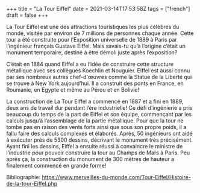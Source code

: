 +++
title = "La Tour Eiffel"
date = 2021-03-14T17:53:58Z
tags = ["french"]
draft = false
+++

La Tour Eiffel est une des attractions touristiques les plus célèbres du monde, visitée par environ de 7 millions de personnes chaque année. Cette tour a été construite pour l’Exposition universelle de 1889 à Paris par l’ingénieur français Gustave Eiffel. Mais savais-tu qu’à l’origine c’était un monument temporaire, destiné à être démoli juste après l’exposition?

C’était en 1884 quand Eiffel a eu l’idée de construire cette structure métallique avec ses collègues Koechlin et Nouguier. Eiffel est aussi connu par ses nombreux autres chef-d'œuvres comme la Statue de la Liberté qui se trouve à New York aujourd’hui. Il a construit des ponts en France, en Roumanie, en Egypte et même au Pérou et en Bolivie!

La construction de La Tour Eiffel a commencé en 1887 et a fini en 1889, deux ans de travail dur pendant l’ère industrielle! Ce défi d’ingénierie a pris beaucoup du temps de la part de Eiffel et son équipe, commençant par les calculs jusqu’à l’assemblage de la partie métallique. Pour que la tour ne tombe pas en raison des vents forts ainsi que sous son propre poids, il a fallu faire des calculs complexes et élaborés. Après, 50 ingénieurs ont aidé à exécuter près de 5300 dessins, décrivant le monument très précisément. Ayant fini les dessins, Eiffel a ensuite réussi à convaincre le ministre de l’industrie pour pouvoir construire la tour au Champs de Mars à Paris. Peu après ça, la construction du monument de 300 mètres de hauteur a finalement commencé en grande forme!

Bibliographie: https://www.merveilles-du-monde.com/Tour-Eiffel/Histoire-de-la-tour-Eiffel.php 